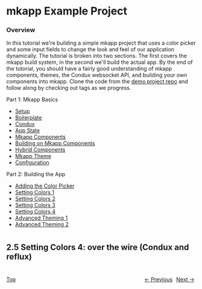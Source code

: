 # mkapp Example Project

### Overview

In this tutorial we're building a simple mkapp project that uses a color picker and some input fields to change the look and feel of our application dynamically. The tutorial is broken into two sections. The first covers the mkapp build system, in the second we'll build the actual app. By the end of the tutorial, you should have a fairly good understanding of mkapp components, themes, the Condux websocket API, and building your own components into mkapp. Clone the code from the [demo project repo](https://github.com/epferrari/mkapp-demo.git) and follow along by checking out tags as we progress.

Part 1: Mkapp Basics

- [Setup](./1.1-setup.md#content)
- [Boilerplate](./1.2-boilerplate.md#content)
- [Condux](./1.3-condux-intro.md#content)
- [App State](./1.4-app-state.md#content)
- [Mkapp Components](./1.5-components.md#content)
- [Building on Mkapp Components](./1.6-compositing.md#content)
- [Hybrid Components](./1.7-hybrid-components.md#content)
- [Mkapp Theme](./1.8-mkapp-theme.md#content)
- [Configuration](./1.9-mkapp-config/md#content)

Part 2: Building the App

- [Adding the Color Picker](./2.1-color-picker.md#content)
- [Setting Colors 1](./2.2-setting-colors-1.md#content)
- [Setting Colors 2](./2.3-setting-colors-2.md#content)
- [Setting Colors 3](./2.4-setting-colors-3.md#content)
- [Setting Colors 4](./2.5-setting-colors-4.md#content)
- [Advanced Theming 1](./2.6-advanced-theming-1.md#content)
- [Advanced Theming 2](./2.7-advanced-theming-2.md#content)

#

<a name="content"></a>
## 2.5 Setting Colors 4: over the wire (Condux and reflux)


# 

[Top](#top)<a href="./2.6-advanced-theming-1.md#content" style="display:inline-block; padding:0 5px; text-align:right; float:right;" >Next -></a><a href="./2.4-setting-colors-3.md#content" style="display:inline-block; padding:0 5px; text-align:left; float:right;" > <- Previous</a>

